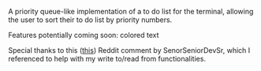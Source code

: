 A priority queue-like implementation of a to do list for the terminal, allowing the user to sort their to do list by priority numbers. 

Features potentially coming soon: colored text

Special thanks to this ([this](https://www.reddit.com/r/learnjava/comments/1bhhavu/comment/kveo3gs/?utm_source=share&utm_medium=web3x&utm_name=web3xcss&utm_term=1&utm_content=share_button)) Reddit comment by SenorSeniorDevSr, which I referenced to help with my write to/read from functionalities.